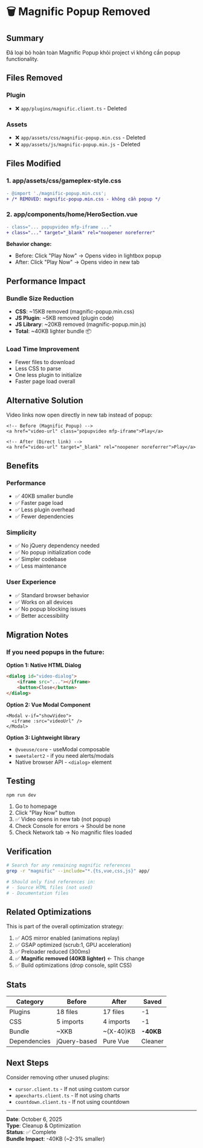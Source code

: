# 🗑️ Magnific Popup Removed

## Summary

Đã loại bỏ hoàn toàn Magnific Popup khỏi project vì không cần popup
functionality.

## Files Removed

### Plugin

- ❌ `app/plugins/magnific.client.ts` - Deleted

### Assets

- ❌ `app/assets/css/magnific-popup.min.css` - Deleted
- ❌ `app/assets/js/magnific-popup.min.js` - Deleted

## Files Modified

### 1. app/assets/css/gameplex-style.css

```diff
- @import './magnific-popup.min.css';
+ /* REMOVED: magnific-popup.min.css - không cần popup */
```

### 2. app/components/home/HeroSection.vue

```diff
- class="... popupvideo mfp-iframe ..."
+ class="..." target="_blank" rel="noopener noreferrer"
```

**Behavior change:**

- Before: Click "Play Now" → Opens video in lightbox popup
- After: Click "Play Now" → Opens video in new tab

## Performance Impact

### Bundle Size Reduction

- **CSS**: ~15KB removed (magnific-popup.min.css)
- **JS Plugin**: ~5KB removed (plugin code)
- **JS Library**: ~20KB removed (magnific-popup.min.js)
- **Total**: ~40KB lighter bundle 📦

### Load Time Improvement

- Fewer files to download
- Less CSS to parse
- One less plugin to initialize
- Faster page load overall

## Alternative Solution

Video links now open directly in new tab instead of popup:

```vue
<!-- Before (Magnific Popup) -->
<a href="video-url" class="popupvideo mfp-iframe">Play</a>

<!-- After (Direct link) -->
<a href="video-url" target="_blank" rel="noopener noreferrer">Play</a>
```

## Benefits

### Performance

- ✅ 40KB smaller bundle
- ✅ Faster page load
- ✅ Less plugin overhead
- ✅ Fewer dependencies

### Simplicity

- ✅ No jQuery dependency needed
- ✅ No popup initialization code
- ✅ Simpler codebase
- ✅ Less maintenance

### User Experience

- ✅ Standard browser behavior
- ✅ Works on all devices
- ✅ No popup blocking issues
- ✅ Better accessibility

## Migration Notes

### If you need popups in the future:

**Option 1: Native HTML Dialog**

```html
<dialog id="video-dialog">
    <iframe src="..."></iframe>
    <button>Close</button>
</dialog>
```

**Option 2: Vue Modal Component**

```vue
<Modal v-if="showVideo">
  <iframe :src="videoUrl" />
</Modal>
```

**Option 3: Lightweight library**

- `@vueuse/core` - useModal composable
- `sweetalert2` - if you need alerts/modals
- Native browser API - `<dialog>` element

## Testing

```bash
npm run dev
```

1. Go to homepage
2. Click "Play Now" button
3. ✅ Video opens in new tab (not popup)
4. Check Console for errors → Should be none
5. Check Network tab → No magnific files loaded

## Verification

```bash
# Search for any remaining magnific references
grep -r "magnific" --include="*.{ts,vue,css,js}" app/

# Should only find references in:
# - Source HTML files (not used)
# - Documentation files
```

## Related Optimizations

This is part of the overall optimization strategy:

1. ✅ AOS mirror enabled (animations replay)
2. ✅ GSAP optimized (scrub:1, GPU acceleration)
3. ✅ Preloader reduced (300ms)
4. ✅ **Magnific removed (40KB lighter)** ← This change
5. ✅ Build optimizations (drop console, split CSS)

## Stats

| Category     | Before       | After     | Saved     |
| ------------ | ------------ | --------- | --------- |
| Plugins      | 18 files     | 17 files  | -1        |
| CSS          | 5 imports    | 4 imports | -1        |
| Bundle       | ~XKB         | ~(X-40)KB | **-40KB** |
| Dependencies | jQuery-based | Pure Vue  | Cleaner   |

## Next Steps

Consider removing other unused plugins:

- `cursor.client.ts` - If not using custom cursor
- `apexcharts.client.ts` - If not using charts
- `countdown.client.ts` - If not using countdown

---

**Date**: October 6, 2025  
**Type**: Cleanup & Optimization  
**Status**: ✅ Complete  
**Bundle Impact**: -40KB (~2-3% smaller)
